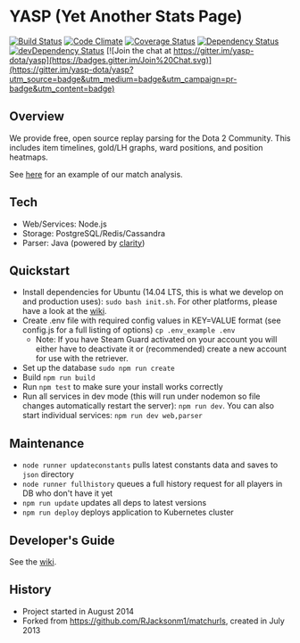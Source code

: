 YASP (Yet Another Stats Page)
====
[![Build Status](https://travis-ci.org/yasp-dota/yasp.svg)](https://travis-ci.org/yasp-dota/yasp)
[![Code Climate](https://codeclimate.com/github/yasp-dota/yasp/badges/gpa.svg)](https://codeclimate.com/github/yasp-dota/yasp)
[![Coverage Status](https://coveralls.io/repos/yasp-dota/yasp/badge.svg)](https://coveralls.io/r/yasp-dota/yasp)
[![Dependency Status](https://david-dm.org/yasp-dota/yasp.svg)](https://david-dm.org/yasp-dota/yasp)
[![devDependency Status](https://david-dm.org/yasp-dota/yasp/dev-status.svg)](https://david-dm.org/yasp-dota/yasp#info=devDependencies)
[![Join the chat at https://gitter.im/yasp-dota/yasp](https://badges.gitter.im/Join%20Chat.svg)](https://gitter.im/yasp-dota/yasp?utm_source=badge&utm_medium=badge&utm_campaign=pr-badge&utm_content=badge)

Overview
----

We provide free, open source replay parsing for the Dota 2 Community. This includes item timelines, gold/LH graphs, ward positions, and position heatmaps.

See [here](http://yasp.co/matches/1912366402) for an example of our match analysis.

Tech
----
* Web/Services: Node.js
* Storage: PostgreSQL/Redis/Cassandra
* Parser: Java (powered by [clarity](https://github.com/skadistats/clarity))

Quickstart
----
* Install dependencies for Ubuntu (14.04 LTS, this is what we develop on and production uses): `sudo bash init.sh`. For other platforms, please have a look at the [wiki](https://github.com/yasp-dota/yasp/wiki/Installation-for-other-platforms).
* Create .env file with required config values in KEY=VALUE format (see config.js for a full listing of options) `cp .env_example .env`
  * Note: If you have Steam Guard activated on your account you will either have to deactivate it or (recommended) create a new account for use with the retriever.
* Set up the database `sudo npm run create`
* Build `npm run build`
* Run `npm test` to make sure your install works correctly
* Run all services in dev mode (this will run under nodemon so file changes automatically restart the server): `npm run dev`. You can also start individual services: `npm run dev web,parser`

Maintenance
----
* `node runner updateconstants` pulls latest constants data and saves to `json` directory
* `node runner fullhistory` queues a full history request for all players in DB who don't have it yet
* `npm run update` updates all deps to latest versions
* `npm run deploy` deploys application to Kubernetes cluster

Developer's Guide
----
See the [wiki](https://github.com/yasp-dota/yasp/wiki/Developer's-Guide).

History
----
* Project started in August 2014
* Forked from https://github.com/RJacksonm1/matchurls, created in July 2013
